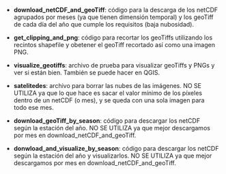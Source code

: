 - **download_netCDF_and_geoTiff**: código para la descarga de los netCDF agrupados por meses (ya que tienen dimensión temporal) y los geoTiff de cada día del año que cumple los requisitos (baja nubosidad).

- **get_clipping_and_png**: código para recortar los geoTiffs utilizando los recintos shapefile y obetener el geoTiff recortado así como una imagen PNG.

- **visualize_geotiffs**: archivo de prueba para visualizar geoTiffs y PNGs y ver si están bien. También se puede hacer en QGIS.

- **satelitedes**: archivo para borrar las nubes de las imágenes. NO SE UTILIZA ya que lo que hace es sacar el valor mínimo de los píxeles dentro de un netCDF (o mes), y se queda con una sola imagen para todo ese mes.

- **download_geoTiff_by_season**: código para descargar los netCDF según la estación del año. NO SE UTILIZA ya que mejor descargamos por mes en download_netCDF_and_geoTiff.

- **donwload_and_visualize_by_season**: código para descargar los netCDF según la estación del año y visualizarlos. NO SE UTILIZA ya que mejor descargamos por mes en download_netCDF_and_geoTiff.
